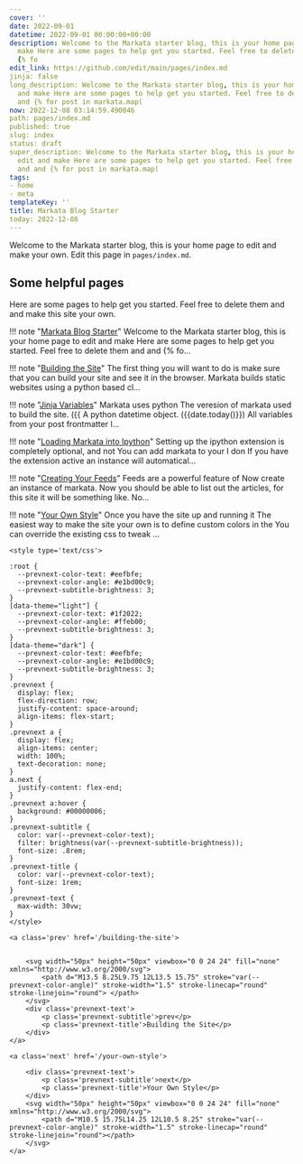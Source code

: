 ```yaml
---
cover: ''
date: 2022-09-01
datetime: 2022-09-01 00:00:00+00:00
description: Welcome to the Markata starter blog, this is your home page to edit and
  make Here are some pages to help get you started. Feel free to delete them and and
  {% fo
edit_link: https://github.com/edit/main/pages/index.md
jinja: false
long_description: Welcome to the Markata starter blog, this is your home page to edit
  and make Here are some pages to help get you started. Feel free to delete them and
  and {% for post in markata.map(
now: 2022-12-08 03:14:59.490846
path: pages/index.md
published: true
slug: index
status: draft
super_description: Welcome to the Markata starter blog, this is your home page to
  edit and make Here are some pages to help get you started. Feel free to delete them
  and and {% for post in markata.map(
tags:
- home
- meta
templateKey: ''
title: Markata Blog Starter
today: 2022-12-08
---
```


Welcome to the Markata starter blog, this is your home page to edit and make
your own.  Edit this page in `pages/index.md`.

## Some helpful pages

Here are some pages to help get you started. Feel free to delete them and and
make this site your own.


!!! note "[Markata Blog Starter](index)"
    Welcome to the Markata starter blog, this is your home page to edit and make Here are some pages to help get you started. Feel free to delete them and and {% fo...

!!! note "[Building the Site](building-the-site)"
    The first thing you will want to do is make sure that you can build your site and see it in the browser.  Markata builds static websites using a python based cl...

!!! note "[Jinja Variables](jinja)"
    Markata uses python The veresion of markata used to build the site. ({{  A python datetime object. ({{date.today()}}) All variables from your post frontmatter l...

!!! note "[Loading Markata into Ipython](ipython)"
    Setting up the ipython extension is completely optional, and not You can add markata to your I don If you have the extension active an instance will automatical...

!!! note "[Creating Your Feeds](creating-feeds)"
    Feeds are a powerful feature of  Now create an instance of markata. Now you should be able to list out the articles, for this site it will be something like. No...

!!! note "[Your Own Style](your-own-style)"
    Once you have the site up and running it The easiest way to make the site your own is to define custom colors in the You can override the existing css to tweak ...

<div class='prevnext'>

    <style type='text/css'>

    :root {
      --prevnext-color-text: #eefbfe;
      --prevnext-color-angle: #e1bd00c9;
      --prevnext-subtitle-brightness: 3;
    }
    [data-theme="light"] {
      --prevnext-color-text: #1f2022;
      --prevnext-color-angle: #ffeb00;
      --prevnext-subtitle-brightness: 3;
    }
    [data-theme="dark"] {
      --prevnext-color-text: #eefbfe;
      --prevnext-color-angle: #e1bd00c9;
      --prevnext-subtitle-brightness: 3;
    }
    .prevnext {
      display: flex;
      flex-direction: row;
      justify-content: space-around;
      align-items: flex-start;
    }
    .prevnext a {
      display: flex;
      align-items: center;
      width: 100%;
      text-decoration: none;
    }
    a.next {
      justify-content: flex-end;
    }
    .prevnext a:hover {
      background: #00000006;
    }
    .prevnext-subtitle {
      color: var(--prevnext-color-text);
      filter: brightness(var(--prevnext-subtitle-brightness));
      font-size: .8rem;
    }
    .prevnext-title {
      color: var(--prevnext-color-text);
      font-size: 1rem;
    }
    .prevnext-text {
      max-width: 30vw;
    }
    </style>
    
    <a class='prev' href='/building-the-site'>
    

        <svg width="50px" height="50px" viewbox="0 0 24 24" fill="none" xmlns="http://www.w3.org/2000/svg">
            <path d="M13.5 8.25L9.75 12L13.5 15.75" stroke="var(--prevnext-color-angle)" stroke-width="1.5" stroke-linecap="round" stroke-linejoin="round"> </path>
        </svg>
        <div class='prevnext-text'>
            <p class='prevnext-subtitle'>prev</p>
            <p class='prevnext-title'>Building the Site</p>
        </div>
    </a>
    
    <a class='next' href='/your-own-style'>
    
        <div class='prevnext-text'>
            <p class='prevnext-subtitle'>next</p>
            <p class='prevnext-title'>Your Own Style</p>
        </div>
        <svg width="50px" height="50px" viewbox="0 0 24 24" fill="none" xmlns="http://www.w3.org/2000/svg">
            <path d="M10.5 15.75L14.25 12L10.5 8.25" stroke="var(--prevnext-color-angle)" stroke-width="1.5" stroke-linecap="round" stroke-linejoin="round"></path>
        </svg>
    </a>
  </div>